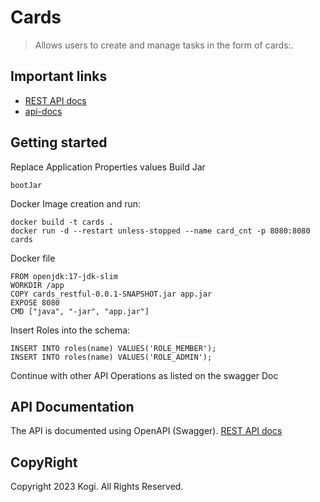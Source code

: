 # Cards
> Allows users to create and manage tasks in the form of cards:.

## Important links

- [REST API docs](http://164.90.185.174:8080/swagger-ui/index.html#/)
- [api-docs](http://164.90.185.174:8080/api-docs)

## Getting started

Replace Application Properties values
Build Jar
```
bootJar
```
Docker Image creation and run:

```
docker build -t cards .
docker run -d --restart unless-stopped --name card_cnt -p 8080:8080 cards
```

Docker file

```
FROM openjdk:17-jdk-slim
WORKDIR /app
COPY cards_restful-0.0.1-SNAPSHOT.jar app.jar
EXPOSE 8080
CMD ["java", "-jar", "app.jar"]
```


Insert Roles into the schema:
```
INSERT INTO roles(name) VALUES('ROLE_MEMBER');
INSERT INTO roles(name) VALUES('ROLE_ADMIN');
```
Continue with other API Operations as listed on the swagger Doc

##  API Documentation

The API is documented using OpenAPI (Swagger).
[REST API docs](http://164.90.185.174:8080/swagger-ui/index.html#/)

## CopyRight

Copyright 2023 Kogi. All Rights Reserved.
